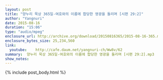 ```yaml
---
layout: post
title: "양누리 묵상 365일-여호와의 이름에 합당한 영광을 돌리며 [시편 29:2]"
author: "Yangnuri"
date: 2015-08-16
duration: "15:06"
type: "audio/mpeg"
enclosure_url: http://archive.org/download/20150816365/2015-08-16-365.mp3
enclosure_bytes_size: 25,234,560       
link:
  youtube:    http://cafe.daum.net/yangnuri-ch/Ww8v/62
summary:  양누리 묵상 365일-여호와의 이름에 합당한 영광을 돌리며 [시편 29:2].mp3
show_notes:
---
```


{% include post_body.html %}
